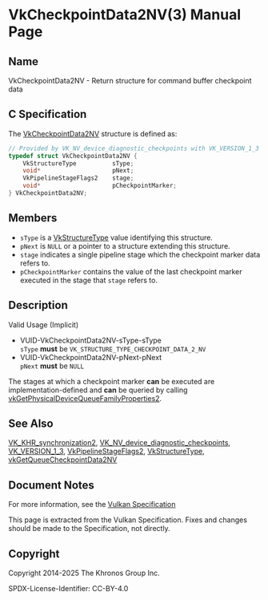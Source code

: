 # VkCheckpointData2NV(3) Manual Page

## Name

VkCheckpointData2NV - Return structure for command buffer checkpoint data



## [](#_c_specification)C Specification

The [VkCheckpointData2NV](https://registry.khronos.org/vulkan/specs/latest/man/html/VkCheckpointData2NV.html) structure is defined as:

```c++
// Provided by VK_NV_device_diagnostic_checkpoints with VK_VERSION_1_3 or VK_KHR_synchronization2
typedef struct VkCheckpointData2NV {
    VkStructureType          sType;
    void*                    pNext;
    VkPipelineStageFlags2    stage;
    void*                    pCheckpointMarker;
} VkCheckpointData2NV;
```

## [](#_members)Members

- `sType` is a [VkStructureType](https://registry.khronos.org/vulkan/specs/latest/man/html/VkStructureType.html) value identifying this structure.
- `pNext` is `NULL` or a pointer to a structure extending this structure.
- `stage` indicates a single pipeline stage which the checkpoint marker data refers to.
- `pCheckpointMarker` contains the value of the last checkpoint marker executed in the stage that `stage` refers to.

## [](#_description)Description

Valid Usage (Implicit)

- [](#VUID-VkCheckpointData2NV-sType-sType)VUID-VkCheckpointData2NV-sType-sType  
  `sType` **must** be `VK_STRUCTURE_TYPE_CHECKPOINT_DATA_2_NV`
- [](#VUID-VkCheckpointData2NV-pNext-pNext)VUID-VkCheckpointData2NV-pNext-pNext  
  `pNext` **must** be `NULL`

The stages at which a checkpoint marker **can** be executed are implementation-defined and **can** be queried by calling [vkGetPhysicalDeviceQueueFamilyProperties2](https://registry.khronos.org/vulkan/specs/latest/man/html/vkGetPhysicalDeviceQueueFamilyProperties2.html).

## [](#_see_also)See Also

[VK\_KHR\_synchronization2](https://registry.khronos.org/vulkan/specs/latest/man/html/VK_KHR_synchronization2.html), [VK\_NV\_device\_diagnostic\_checkpoints](https://registry.khronos.org/vulkan/specs/latest/man/html/VK_NV_device_diagnostic_checkpoints.html), [VK\_VERSION\_1\_3](https://registry.khronos.org/vulkan/specs/latest/man/html/VK_VERSION_1_3.html), [VkPipelineStageFlags2](https://registry.khronos.org/vulkan/specs/latest/man/html/VkPipelineStageFlags2.html), [VkStructureType](https://registry.khronos.org/vulkan/specs/latest/man/html/VkStructureType.html), [vkGetQueueCheckpointData2NV](https://registry.khronos.org/vulkan/specs/latest/man/html/vkGetQueueCheckpointData2NV.html)

## [](#_document_notes)Document Notes

For more information, see the [Vulkan Specification](https://registry.khronos.org/vulkan/specs/latest/html/vkspec.html#VkCheckpointData2NV)

This page is extracted from the Vulkan Specification. Fixes and changes should be made to the Specification, not directly.

## [](#_copyright)Copyright

Copyright 2014-2025 The Khronos Group Inc.

SPDX-License-Identifier: CC-BY-4.0
